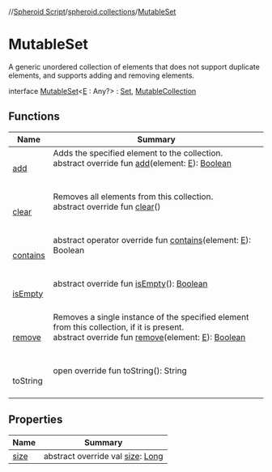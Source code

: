 //[Spheroid Script](../../index.md)/[spheroid.collections](../index.md)/[MutableSet](index.md)



# MutableSet  
 A generic unordered collection of elements that does not support duplicate elements, and supports adding and removing elements.  
  
interface [MutableSet](index.md)<[E](index.md) : Any?>  : [Set](../-set/index.md), [MutableCollection](../-mutable-collection/index.md)   


## Functions  
  
|  Name|  Summary| 
|---|---|
| [add](../-mutable-collection/add.md)| Adds the specified element to the collection.  <br>abstract override fun [add](../-mutable-collection/add.md)(element: [E](index.md)): [Boolean](../../spheroid/-boolean/index.md)  <br><br><br>
| [clear](../-mutable-collection/clear.md)| Removes all elements from this collection.  <br>abstract override fun [clear](../-mutable-collection/clear.md)()  <br><br><br>
| [contains](../-collection/contains.md)| abstract operator override fun [contains](../-collection/contains.md)(element: [E](index.md)): Boolean  <br><br><br>
| [isEmpty](../-collection/is-empty.md)| abstract override fun [isEmpty](../-collection/is-empty.md)(): [Boolean](../../spheroid/-boolean/index.md)  <br><br><br>
| [remove](../-mutable-collection/remove.md)| Removes a single instance of the specified element from this collection, if it is present.  <br>abstract override fun [remove](../-mutable-collection/remove.md)(element: [E](index.md)): [Boolean](../../spheroid/-boolean/index.md)  <br><br><br>
| toString| open override fun toString(): String  <br><br><br>


## Properties  
  
|  Name|  Summary| 
|---|---|
| [size](index.md#spheroid.collections/MutableSet/size/#/PointingToDeclaration/)|  abstract override val [size](index.md#spheroid.collections/MutableSet/size/#/PointingToDeclaration/): [Long](../../spheroid/-long/index.md)   <br>

